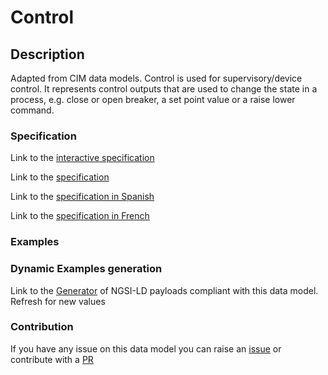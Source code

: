 # Control

## Description 

Adapted from CIM data models. Control is used for supervisory/device control. It represents control outputs that are used to change the state in a process, e.g. close or open breaker, a set point value or a raise lower command.
### Specification

Link to the [interactive specification](https://swagger.lab.fiware.org/?url=https://smart-data-models.github.io/dataModel.EnergyCIM/Control/swagger.yaml)

Link to the [specification](https://smart-data-models.github.io/dataModel.EnergyCIM/Control/doc/spec.md)

Link to the [specification in Spanish](https://smart-data-models.github.io/dataModel.EnergyCIM/Control/doc/spec_ES.md)

Link to the [specification in French](https://smart-data-models.github.io/dataModel.EnergyCIM/Control/doc/spec_FR.md)
### Examples
### Dynamic Examples generation

Link to the [Generator](https://smartdatamodels.org/extra/ngsi-ld_generator_v0.91.php?schemaUrl=https://raw.githubusercontent.com/smart-data-models/dataModel.EnergyCIM/master/Control/schema.json&email=info@smartdatamodels.org) of NGSI-LD payloads compliant with this data model. Refresh for new values
### Contribution

 If you have any issue on this data model you can raise an [issue](https://github.com/smart-data-models/dataModel.EnergyCIM/issues)  or contribute with a [PR](https://github.com/smart-data-models/dataModel.EnergyCIM/pulls)